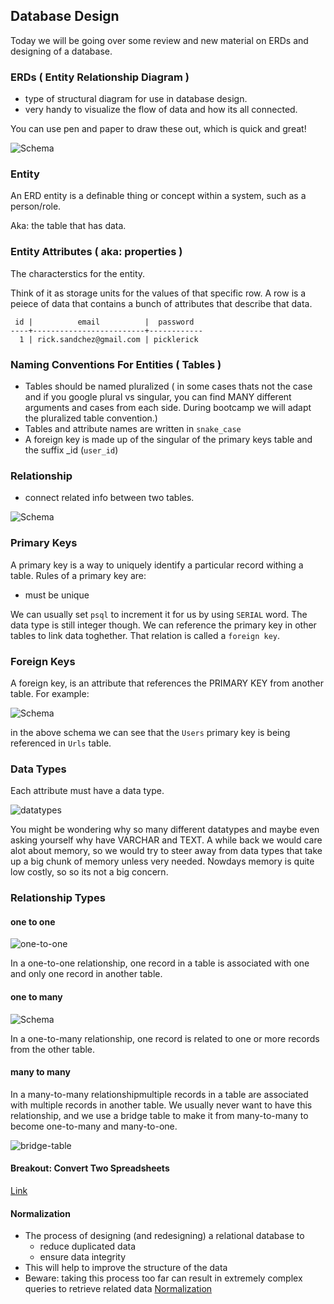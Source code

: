 ## Database Design

Today we will be going over some review and new material on ERDs and designing of a database.

### ERDs ( Entity Relationship Diagram )

 - type of structural diagram for use in database design.
 - very handy to visualize the flow of data and how its all connected.

 You can use pen and paper to draw these out, which is quick and great!

![Schema](https://raw.githubusercontent.com/vasiliy-klimkin/lhl-lectures/master/w05d01-SQL-Intro/tinyurl-schema.png)

### Entity

An ERD entity is a definable thing or concept within a system, such as a person/role.

Aka: the table that has data.

### Entity Attributes ( aka: properties )

The characterstics for the entity.

Think of it as storage units for the values of that specific row. A row is a peiece of data that contains a bunch of attributes that describe that data.

```
 id |          email          |  password
----+-------------------------+------------
  1 | rick.sandchez@gmail.com | picklerick
```

### Naming Conventions For Entities ( Tables )

- Tables should be named pluralized ( in some cases thats not the case and if you google plural vs singular, you can find MANY different arguments and cases from each side. During bootcamp we will adapt the pluralized table convention.)
- Tables and attribute names are written in `snake_case`
- A foreign key is made up of the singular of the primary keys table and the suffix _id (`user_id`)



### Relationship

 - connect related info between two tables.

 ![Schema](https://raw.githubusercontent.com/vasiliy-klimkin/lhl-lectures/master/w05d01-SQL-Intro/tinyurl-schema.png)


### Primary Keys

A primary key is a way to uniquely identify a particular record withing a table.  Rules of a primary key are:

- must be unique

We can usually set `psql` to increment it for us by using `SERIAL` word. The data type is still integer though. We can reference the primary key in other tables to link data toghether. That relation is called a `foreign key`.

### Foreign Keys

A foreign key, is an attribute that references the PRIMARY KEY from another table. For example:

 ![Schema](https://raw.githubusercontent.com/vasiliy-klimkin/lhl-lectures/master/w05d01-SQL-Intro/tinyurl-schema.png)

in the above schema we can see that the `Users` primary key is being referenced in `Urls` table. 


### Data Types

Each attribute must have a data type.

![datatypes](https://i.stack.imgur.com/tuRiZ.png)

You might be wondering why so many different datatypes and maybe even asking yourself why have  VARCHAR and TEXT. A while back we would care alot about memory, so we would try to steer away from
data types that take up a big chunk of memory unless very needed. Nowdays memory is quite low costly, so so its not a big concern.

### Relationship Types

#### one to one

![one-to-one](https://webdesigntips.blog/wp-content/uploads/2020/01/TypeORM-With-NEST-JS-Basic-Tutorial.png)

In a one-to-one relationship, one record in a table is associated with one and only one record in another table.

#### one to many

 ![Schema](https://raw.githubusercontent.com/vasiliy-klimkin/lhl-lectures/master/w05d01-SQL-Intro/tinyurl-schema.png)

 In a one-to-many relationship, one record is related to one or more records from the other table.

#### many to many

In a many-to-many relationshipmultiple records in a table are associated with multiple records in another table. We usually never want to have this relationship, and we use a bridge table to make it from many-to-many to become one-to-many and many-to-one.

![bridge-table](https://i.stack.imgur.com/HY78n.png)

#### Breakout: Convert Two Spreadsheets

[Link](https://gist.github.com/andydlindsay/20e7305e853bad7b587f294b054cf8de)


#### Normalization
- The process of designing (and redesigning) a relational database to
  - reduce duplicated data
  - ensure data integrity
- This will help to improve the structure of the data
- Beware: taking this process too far can result in extremely complex queries to retrieve related data
[Normalization](https://www.studytonight.com/dbms/database-normalization.php)
